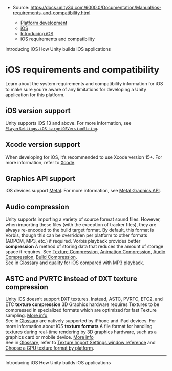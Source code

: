 * Source: https://docs.unity3d.com/6000.0/Documentation/Manual/ios-requirements-and-compatibility.html

  * [Platform development ](https://docs.unity3d.com/6000.0/Documentation/Manual/PlatformSpecific.html)
  * [iOS](https://docs.unity3d.com/6000.0/Documentation/Manual/iphone.html)
  * [Introducing iOS](https://docs.unity3d.com/6000.0/Documentation/Manual/ios-introducing.html)
  * iOS requirements and compatibility


[](https://docs.unity3d.com/6000.0/Documentation/Manual/ios-introducing.html)
Introducing iOS
[](https://docs.unity3d.com/6000.0/Documentation/Manual/how-unity-builds-ios-applications.html)
How Unity builds iOS applications
# iOS requirements and compatibility
Learn about the system requirements and compatibility information for iOS to make sure you’re aware of any limitations for developing a Unity application for this platform.
## iOS version support
Unity supports iOS 13 and above. For more information, see [`PlayerSettings.iOS-targetOSVersionString`](https://docs.unity3d.com/6000.0/Documentation/ScriptReference/PlayerSettings.iOS-targetOSVersionString.html).
## Xcode version support
When developing for iOS, it’s recommended to use Xcode version 15+. For more information, refer to [Xcode](https://developer.apple.com/support/xcode/).
## Graphics API support
iOS devices support [Metal](https://developer.apple.com/documentation/metal). For more information, see [Metal Graphics API](https://docs.unity3d.com/6000.0/Documentation/Manual/Metal.html).
## Audio compression
Unity supports importing a variety of source format sound files. However, when importing these files (with the exception of tracker files), they are always re-encoded to the build target format. By default, this format is Vorbis, though this can be overridden per platform to other formats (ADPCM, MP3, etc.) if required. Vorbis playback provides better **compression** A method of storing data that reduces the amount of storage space it requires. See [Texture Compression](https://docs.unity3d.com/6000.0/Documentation/Manual/class-TextureImporterOverride), [Animation Compression](https://docs.unity3d.com/6000.0/Documentation/Manual/class-AnimationClip.html#AssetProperties), [Audio Compression](https://docs.unity3d.com/6000.0/Documentation/Manual/class-AudioClip.html), [Build Compression](https://docs.unity3d.com/6000.0/Documentation/Manual/ReducingFilesize.html).  
See in [Glossary](https://docs.unity3d.com/6000.0/Documentation/Manual/Glossary.html#compression) and quality for iOS compared with MP3 playback.
## ASTC and PVRTC instead of DXT texture compression
Unity iOS doesn’t support DXT textures. Instead, ASTC, PVRTC, ETC2, and ETC **texture compression** 3D Graphics hardware requires Textures to be compressed in specialized formats which are optimized for fast Texture sampling. [More info](https://docs.unity3d.com/6000.0/Documentation/Manual/class-TextureImporterOverride)  
See in [Glossary](https://docs.unity3d.com/6000.0/Documentation/Manual/Glossary.html#TextureCompression) are natively supported by iPhone and iPad devices. For more information about iOS **texture formats** A file format for handling textures during real-time rendering by 3D graphics hardware, such as a graphics card or mobile device. [More info](https://docs.unity3d.com/6000.0/Documentation/Manual/class-TextureImporterOverride)  
See in [Glossary](https://docs.unity3d.com/6000.0/Documentation/Manual/Glossary.html#TextureFormat), refer to [Texture Import Settings window reference](https://docs.unity3d.com/6000.0/Documentation/Manual/class-TextureImporter.html) and [Choose a GPU texture format by platform](https://docs.unity3d.com/6000.0/Documentation/Manual/texture-choose-format-by-platform.html#ios-and-tvos). 
* * *
[](https://docs.unity3d.com/6000.0/Documentation/Manual/ios-introducing.html)
Introducing iOS
[](https://docs.unity3d.com/6000.0/Documentation/Manual/how-unity-builds-ios-applications.html)
How Unity builds iOS applications

